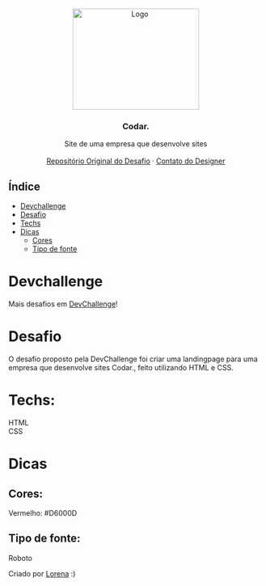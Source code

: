 <br />
<p align="center">
  <a href="http://www.freepik.com">
    <img src="https://i.ibb.co/stqTkc6/video-call.png" alt="Logo" width="250" height="200">
  </a>

  <h3 align="center">Codar.</h3>

  <p align="center">
    Site de uma empresa que desenvolve sites
       <br />
    <br />
    <a href="https://github.com/Lorenalgm/codar">Repositório Original do Desafio</a>
    ·
    <a href="https://www.linkedin.com/in/lorenagmontes/">Contato do Designer</a>
  </p>
</p>

## Índice

* [Devchallenge](#devchallenge) 
* [Desafio](#desafio)
* [Techs](#techs)
* [Dicas](#dicas)
  * [Cores](#cores)
  * [Tipo de fonte](#tipo-de-fonte)

# Devchallenge
Mais desafios em <a href="https://devchallenge.now.sh/"> DevChallenge</a>!

# Desafio
O desafio proposto pela DevChallenge foi criar uma landingpage para uma empresa que desenvolve sites Codar., feito utilizando HTML e CSS.

# Techs: 
HTML<br>
CSS

# Dicas
## Cores:
Vermelho: #D6000D

## Tipo de fonte:
Roboto

Criado por <a href="https://github.com/Lorenalgm">Lorena</a> :)
